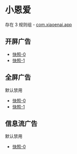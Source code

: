 # 小恩爱

存在 3 规则组 - [com.xiaoenai.app](/src/apps/com.xiaoenai.app.ts)

## 开屏广告

- [快照-0](https://i.gkd.li/import/13727905)
- [快照-1](https://i.gkd.li/import/13867880)

## 全屏广告

默认禁用

- [快照-0](https://i.gkd.li/import/13728018)
- [快照-1](https://i.gkd.li/import/13867878)

## 信息流广告

默认禁用

- [快照-0](https://i.gkd.li/import/13728026)
